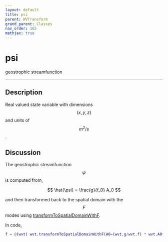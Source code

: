 ```yaml
---
layout: default
title: psi
parent: WVTransform
grand_parent: Classes
nav_order: 165
mathjax: true
---
```


#  psi

geostrophic streamfunction


---

## Description
Real valued state variable with dimensions $$(x,y,z)$$ and units of $$m^2/s$$.

## Discussion

The geostrophic streamfunction $$\psi$$ is computed from,

$$
\hat{\psi} = \frac{g}{f_0} A_0
$$

and then transformed back to the spatial domain with the $$F$$ modes using [transformToSpatialDomainWithF](classes/wvtransform/transformtospatialdomainwithf.html).

In code,

```matlab
f = @(wvt) wvt.transformToSpatialDomainWithF(A0=(wvt.g/wvt.f) * wvt.A0t);
```


